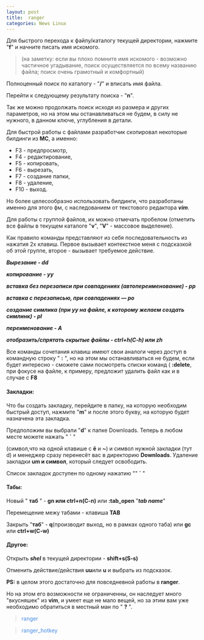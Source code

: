 ```yaml
---
layout: post
title:  ranger
categories: News Linux
---
```


<style>
    .blu { color: #468be1; }
</style>

Для быстрого перехода к файлу/каталогу текущей директории, нажмите "**f**" и начните писать имя 
искомого. 

>(на заметку: если вы плохо помните имя искомого - возможно частичное угадывание, поиск 
осуществляется по всему названию файла; поиск очень грамотный и комфортный)

Полноценный поиск по каталогу - "**/**" и вписать имя файла.

Перейти к следующему результату поиска - "**n**". 

Так же можно продолжать поиск исходя из размера и других параметров, но на этом мы 
останавливаться не будем, в силу не нужного, в данном ключе, углубления в детали.

Для быстрой работы с файлами разработчик скопировал некоторые билдинги из **MC**, а именно:

- F3 - предпросмотр,
- F4 - редактирование,
- F5 - копировать,
- F6 - вырезать,
- F7 - создание папки,
- F8 - удаление, 
- F10 - выход.

Но более целесообразно использовать билдинги, что разработаны именно для этого фм, с 
наследованием от текстового редактора ***vim***.

Для работы с группой файлов, их можно отмечать пробелом (отметить все файлы в текущем каталоге 
"**v**", "**V**" - массовое выделение).

Как правило команды представляют из себя последовательность из нажатия 2х клавиш.
Первое вызывает контекстное меня с подсказкой об этой группе, второе - вызывает требуемое 
действие.

***Вырезание - dd***

***копирование - yy***

***вставка без перезаписи при совпадениях (автопереименование) - pp*** 

***вставка c перезаписью, при совпадениях — po***

 ***создание симлика (при yy на файле, к которому 
 желаем создать симлинк) - pl***

***переименование - A***

***отобразить/спрятать скрытые файлы - ctrl+h(C-h) или zh***

Все команды сочетания клавиш имеют свои аналоги через доступ в командную строку " **:** ", но на 
этом мы
останавливаться не будем, если будет интересно - сможете сами посмотреть списки команд ( 
**:delete**, 
при фокусе на файле, к примеру, предложит удалить файл как и в случае с **F8**

#### Закладки:

Что бы создать закладку, перейдите в папку, на которую необходим быстрый доступ, нажмите "**m**" и
после этого букву, на которую будет назначена эта закладка.

Предположим вы выбрали "**d**" к папке Downloads. Теперь в любом месте можете нажать   " **`** " 
 
(символ,что на одной клавише с **ё** и **~**) и символ нужной закладки (тут d) и менеджер сразу перенесёт 
вас в директорию **Downloads**. Удаление закладки **um и символ**, который следует освободить.
 
Список закладок доступен по одному нажатию  "" **`** "


#### Табы:
 
Новый " **таб** " - **gn или ctrl+n(C-n)** или **:tab_open** "***tab name***"

Перемещение межу табами - клавиша **TAB**

Закрыть "**таб**" - **q**(производит выход, но в рамках одного таба) или **gc** или **ctrl+w(C-w)**

#### Другое:

Открыть ***shel*** в текущей директории - **shift+s(S-s)**

Отменить действие/действия **uu**или **u** и выбрать из подсказок.

 **PS:** в целом этого достаточно для повседневной работы в **ranger**.
 
 Но на этом его возможности не   ограниченны, он наследует много "вкусняшек" из **vim**, и умеет 
 еще 
 не мало вещей, но за этим вам  уже необходимо обратиться в местный ман по " **?** ".



><a class="blu" hrep="https://disk.yandex.ru/i/6Oidp3XprnxgPA" target="_blank">ranger</a>

><a class="blu" hrep="https://disk.yandex.ru/i/pL4jnhcerv7a5g" target="_blank">ranger_hotkey</a>